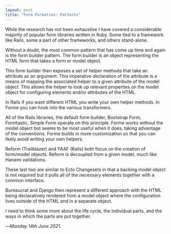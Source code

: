 ```yaml
---
layout: post
title: "Form Formation: Patterns"
---
```


While the research has not been exhaustive I have covered a considerable majority of popular form libraries written in Ruby. Some tied to a framework like Rails, some a part of other frameworks, and others stand-alone.

Without a doubt, the most common pattern that has come up time and again is the form builder pattern. The form builder is an object representing the HTML form that takes a form or model object. 

This form builder then exposes a set of helper methods that take an attribute as an argument. This imperative declaration of the attribute is a means of mapping the associated helper to a given attribute of the model object. This allows the helper to look up relevant properties on the model object for configuring elements and/or attributes of the HTML.

In Rails if you want different HTML you write your own helper methods. In Forme you can hook into the various transformers.

All of the Rails libraries, the default form builder, Bootstrap Form, Formtastic, Simple Form operate on this principle. Forme works without the model object but seems to be most useful when it does, taking advantage of the conventions. Forme builds in more customization so that you can likely avoid writing your own helpers.

Reform (Trailblazer) and YAAF (Rails) both focus on the creation of form/model objects. Reform is decoupled from a given model, much like Hanami validations.

These last two are similar to Ecto Changesets in that a backing model object is not required but it pulls all of the necessary elements together with a common interface.

Bureaucrat and Django then represent a different approach with the HTML being declaratively rendered from a model object where the configuration lives outside of the HTML and in a separate object.

I need to think some more about the life cycle, the individual parts, and the ways in which the parts are put together.

—*Monday 14th June 2021.*
